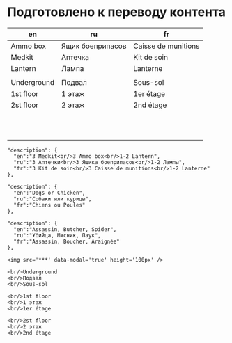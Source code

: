 # Подготовлено к переводу контента

| en          | ru               | fr                  |
| ----------- | ---------------- | ------------------- |
| Ammo box    | Ящик боеприпасов | Caisse de munitions |
| Medkit      | Аптечка          | Kit de soin         |
| Lantern     | Лампа            | Lanterne            |
|             |                  |                     |
| Underground | Подвал           | Sous-sol            |
| 1st floor   | 1 этаж           | 1er étage           |
| 2st floor   | 2 этаж           | 2nd étage           |
|             |                  |                     |
|             |                  |                     |
|             |                  |                     |
|             |                  |                     |
|             |                  |                     |
|             |                  |                     |
|             |                  |                     |
|             |                  |                     |
|             |                  |                     |
|             |                  |                     |
|             |                  |                     |

```
"description": {
  "en":"3 Medkit<br/>3 Ammo box<br/>1-2 Lantern",
  "ru":"3 Аптечки<br/>3 Ящика боеприпасов<br/>1-2 Лампы",
  "fr":"3 Kit de soin<br/>3 Caisse de munitions<br/>1-2 Lanterne"
},
```

```
"description": {
  "en":"Dogs or Chicken",
  "ru":"Собаки или курицы",
  "fr":"Chiens ou Poules"
},
```

```
"description": {
  "en":"Assassin, Butcher, Spider",
  "ru":"Убийца, Мясник, Паук",
  "fr":"Assassin, Boucher, Araignée"
},
```

```
<img src='***' data-modal='true' height='100px' />
```

```
<br/>Underground
<br/>Подвал
<br/>Sous-sol

<br/>1st floor
<br/>1 этаж
<br/>1er étage

<br/>2st floor
<br/>2 этаж
<br/>2nd étage
```
